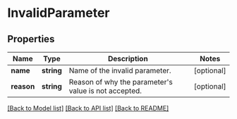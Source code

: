 # InvalidParameter

## Properties
Name | Type | Description | Notes
------------ | ------------- | ------------- | -------------
**name** | **string** | Name of the invalid parameter. | [optional] 
**reason** | **string** | Reason of why the parameter&#39;s value is not accepted. | [optional] 

[[Back to Model list]](../README.md#documentation-for-models) [[Back to API list]](../README.md#documentation-for-api-endpoints) [[Back to README]](../README.md)


